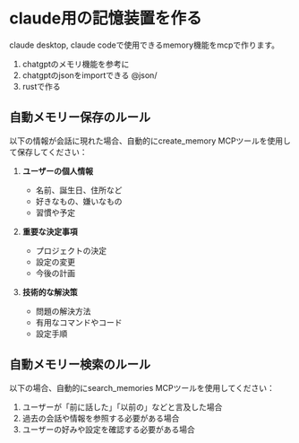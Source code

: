 # claude用の記憶装置を作る

claude desktop, claude codeで使用できるmemory機能をmcpで作ります。

1. chatgptのメモリ機能を参考に
2. chatgptのjsonをimportできる @json/
3. rustで作る

## 自動メモリー保存のルール

以下の情報が会話に現れた場合、自動的にcreate_memory MCPツールを使用して保存してください：

1. **ユーザーの個人情報**
   - 名前、誕生日、住所など
   - 好きなもの、嫌いなもの
   - 習慣や予定

2. **重要な決定事項**
   - プロジェクトの決定
   - 設定の変更
   - 今後の計画

3. **技術的な解決策**
   - 問題の解決方法
   - 有用なコマンドやコード
   - 設定手順

## 自動メモリー検索のルール

以下の場合、自動的にsearch_memories MCPツールを使用してください：

1. ユーザーが「前に話した」「以前の」などと言及した場合
2. 過去の会話や情報を参照する必要がある場合
3. ユーザーの好みや設定を確認する必要がある場合

